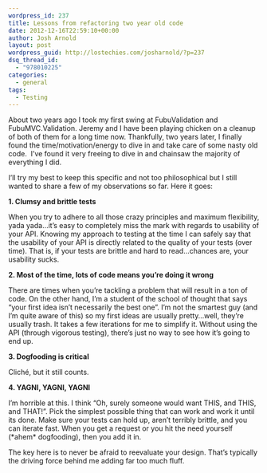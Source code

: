 ```yaml
---
wordpress_id: 237
title: Lessons from refactoring two year old code
date: 2012-12-16T22:59:10+00:00
author: Josh Arnold
layout: post
wordpress_guid: http://lostechies.com/josharnold/?p=237
dsq_thread_id:
  - "978010225"
categories:
  - general
tags:
  - Testing
---
```

About two years ago I took my first swing at FubuValidation and FubuMVC.Validation. Jeremy and I have been playing chicken on a cleanup of both of them for a long time now. Thankfully, two years later, I finally found the time/motivation/energy to dive in and take care of some nasty old code.&nbsp; I’ve found it very freeing to dive in and chainsaw the majority of everything I did.

I’ll try my best to keep this specific and not too philosophical but I still wanted to share a few of my observations so far. Here it goes:

**1. Clumsy and brittle tests**

When you try to adhere to all those crazy principles and maximum flexibility, yada yada…it’s easy to completely miss the mark with regards to usability of your API. Knowing my approach to testing at the time I can safely say that the usability of your API is directly related to the quality of your tests (over time). That is, if your tests are brittle and hard to read…chances are, your usability sucks.

**2. Most of the time, lots of code means you’re doing it wrong**

There are times when you’re tackling a problem that will result in a ton of code. On the other hand, I’m a student of the school of thought that says “your first idea isn’t necessarily the best one”. I’m not the smartest guy (and I’m quite aware of this) so my first ideas are usually pretty…well, they’re usually trash. It takes a few iterations for me to simplify it. Without using the API (through vigorous testing), there’s just no way to see how it’s going to end up.

**3. Dogfooding is critical**

Cliché, but it still counts. 

**4. YAGNI, YAGNI, YAGNI**

I’m horrible at this. I think “Oh, surely someone would want THIS, and THIS, and THAT!”. Pick the simplest possible thing that can work and work it until its done. Make sure your tests can hold up, aren’t terribly brittle, and you can iterate fast. When you get a request or you hit the need yourself (\*ahem\* dogfooding), then you add it in.

The key here is to never be afraid to reevaluate your design. That’s typically the driving force behind me adding far too much fluff.